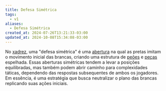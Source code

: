 ```yaml
---
title: Defesa Simétrica
tags:
  - v1
aliases:
  - Defesa Simétrica
created_at: 2024-07-26T13:21:33-03:00
updated_at: 2024-10-08T15:34:08-03:00
---
```


No [xadrez](../../../../atomos/2024/08/06/Xadrez.md), uma "defesa simétrica" é uma [abertura](../../../../atomos/2024/07/26/Xadrez_Aberturas.md) na qual as pretas imitam o movimento inicial das brancas, criando uma estrutura de [peões](../../../../atomos/2024/07/26/Xadrez_Peao.md) e [peças](../../../../atomos/2024/07/08/Xadrez_Pecas.md) espelhada. Essas aberturas simétricas tendem a levar a posições equilibradas, mas também podem abrir caminho para complexidades táticas, dependendo das respostas subsequentes de ambos os jogadores. Em essência, é uma estratégia que busca neutralizar o plano das brancas replicando suas ações iniciais.
